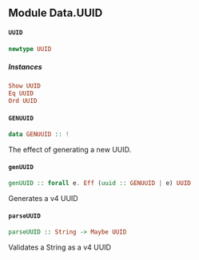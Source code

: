 ## Module Data.UUID

#### `UUID`

``` purescript
newtype UUID
```

##### Instances
``` purescript
Show UUID
Eq UUID
Ord UUID
```

#### `GENUUID`

``` purescript
data GENUUID :: !
```

The effect of generating a new UUID.

#### `genUUID`

``` purescript
genUUID :: forall e. Eff (uuid :: GENUUID | e) UUID
```

Generates a v4 UUID

#### `parseUUID`

``` purescript
parseUUID :: String -> Maybe UUID
```

Validates a String as a v4 UUID


